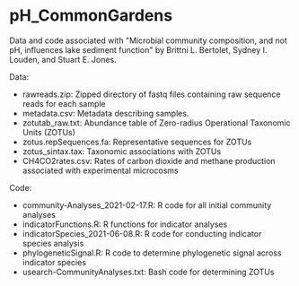 # pH_CommonGardens

Data and code associated with "Microbial community composition, and not pH, influences lake sediment function" by Brittni L. Bertolet, Sydney I. Louden, and Stuart E. Jones. 


Data:
- rawreads.zip: Zipped directory of fastq files containing raw sequence reads for each sample 
- metadata.csv: Metadata describing samples. 
- zotutab_raw.txt: Abundance table of Zero-radius Operational Taxonomic Units (ZOTUs)
- zotus.repSequences.fa: Representative sequences for ZOTUs
- zotus_sintax.tax: Taxonomic associations with ZOTUs
- CH4CO2rates.csv: Rates of carbon dioxide and methane production associated with experimental microcosms

Code:
- community-Analyses_2021-02-17.R: R code for all initial community analyses
- indicatorFunctions.R: R functions for indicator analyses
- indicatorSpecies_2021-06-08.R: R code for conducting indicator species analysis
- phylogeneticSignal.R: R code to determine phylogenetic signal across indicator species
- usearch-CommunityAnalyses.txt: Bash code for determining ZOTUs

